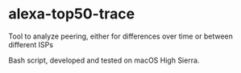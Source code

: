 # alexa-top50-trace
Tool to analyze peering, either for differences over time or between different ISPs

Bash script, developed and tested on macOS High Sierra.